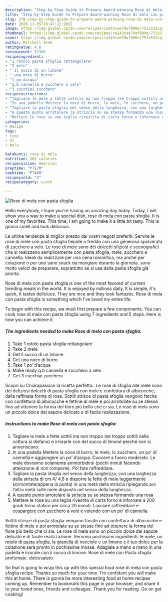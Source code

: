 ```yaml
---
description: "Step-by-Step Guide to Prepare Award-winning Rose di mela con pasta sfoglia"
title: "Step-by-Step Guide to Prepare Award-winning Rose di mela con pasta sfoglia"
slug: 278-step-by-step-guide-to-prepare-award-winning-rose-di-mela-con-pasta-sfoglia
date: 2020-11-05T16:47:22.965Z
image: https://img-global.cpcdn.com/recipes/ca243cae70af900e/751x532cq70/rose-di-mela-con-pasta-sfoglia-recipe-main-photo.jpg
thumbnail: https://img-global.cpcdn.com/recipes/ca243cae70af900e/751x532cq70/rose-di-mela-con-pasta-sfoglia-recipe-main-photo.jpg
cover: https://img-global.cpcdn.com/recipes/ca243cae70af900e/751x532cq70/rose-di-mela-con-pasta-sfoglia-recipe-main-photo.jpg
author: Mitchell Todd
ratingvalue: 4.8
reviewcount: 32386
recipeingredient:
- "1 rotolo pasta sfoglia rettangolare"
- "2 mele"
- " il succo di un limone"
- " una noce di burro"
- "1 po dacqua"
- "q.b cannella e zucchero a velo"
- "3 cucchiai zucchero"
recipeinstructions:
- "Tagliare le mele a fette sottili ma non troppo (se troppo sottili nella cottura si disfano) e irrorarle con del succo di limone perché non si anneriscano."
- "In una padella Mettere la noce di burro, le mele, lo zucchero, un po’ di cannella e aggiungere un po’ d’acqua. Cuocere a fuoco moderato. Le mele dovranno solamente ammorbidirsi (pochi minuti facendo attenzione di non romperle). Poi fare raffreddare."
- "Tagliare la pasta sfoglia nel senso della lunghezza, con una larghezza della striscia di cm.4/ 4,5 e disporre le fette di mele leggermente sormontate(appena la punta) in una metà della striscia ripiegando poi l’altra metà sulle mele disposte nel senso della lunghezza."
- "A questo punto arrotolare la striscia su se stessa formando una rosa"
- "Mettere le rose su una teglia rivestita di carta forno e infornare a 200 gradi forno statico per circa 20 minuti. Lasciare raffreddare e cospargere con zucchero a velo e volendo con un po’ di cannella."
categories:
- Recipe
tags:
- rose
- di
- mela

katakunci: rose di mela 
nutrition: 262 calories
recipecuisine: American
preptime: "PT17M"
cooktime: "PT46M"
recipeyield: "3"
recipecategory: Lunch

---
```



![Rose di mela con pasta sfoglia](https://img-global.cpcdn.com/recipes/ca243cae70af900e/751x532cq70/rose-di-mela-con-pasta-sfoglia-recipe-main-photo.jpg)

Hello everybody, I hope you're having an amazing day today. Today, I will show you a way to make a special dish, rose di mela con pasta sfoglia. It is one of my favorites. This time, I am going to make it a little bit tasty. This is gonna smell and look delicious.

Le ultime tendenze al miglior prezzo dai vostri negozi preferiti. Servire le rose di mele con pasta sfoglia tiepide o freddo con una generosa spolverata di zucchero a velo. Le rose di mele sono dei dolcetti sfiziosi e scenografici che si realizzano semplicemente con pasta sfoglia, mele, zucchero e cannella. Ideali da realizzare per una cena romantica, ma anche per colazione o per uno sano snack da mangiare durante la giornata. sono molto veloci da preparare, soprattutto se si usa della pasta sfoglia già pronta.

Rose di mela con pasta sfoglia is one of the most favored of current trending meals in the world. It is enjoyed by millions daily. It is simple, it's quick, it tastes delicious. They are nice and they look fantastic. Rose di mela con pasta sfoglia is something which I've loved my entire life.


To begin with this recipe, we must first prepare a few components. You can cook rose di mela con pasta sfoglia using 7 ingredients and 5 steps. Here is how you can achieve it.

<!--inarticleads1-->

##### The ingredients needed to make Rose di mela con pasta sfoglia:

1. Take 1 rotolo pasta sfoglia rettangolare
1. Take 2 mele
1. Get  il succo di un limone
1. Get  una noce di burro
1. Take 1 po’ d’acqua
1. Make ready q.b cannella e zucchero a velo
1. Get 3 cucchiai zucchero


Scopri su Chiarapassion la ricetta perfetta:. Le rose di sfoglia alle mele sono dei deliziosi dolcetti di pasta sfoglia con mele e confettura di albicocche, dalla raffinata forma di rosa. Sottili strisce di pasta sfoglia vengono farcite con confettura di albicocche e fettine di mele e poi arrotolate su se stesse fino ad ottenere la forma del fiore più bello che ci sia. Le rose di mela sono un piccolo dolce dal sapore delicato e di facile realizzazione. 

<!--inarticleads2-->

##### Instructions to make Rose di mela con pasta sfoglia:

1. Tagliare le mele a fette sottili ma non troppo (se troppo sottili nella cottura si disfano) e irrorarle con del succo di limone perché non si anneriscano.
1. In una padella Mettere la noce di burro, le mele, lo zucchero, un po’ di cannella e aggiungere un po’ d’acqua. Cuocere a fuoco moderato. Le mele dovranno solamente ammorbidirsi (pochi minuti facendo attenzione di non romperle). Poi fare raffreddare.
1. Tagliare la pasta sfoglia nel senso della lunghezza, con una larghezza della striscia di cm.4/ 4,5 e disporre le fette di mele leggermente sormontate(appena la punta) in una metà della striscia ripiegando poi l’altra metà sulle mele disposte nel senso della lunghezza.
1. A questo punto arrotolare la striscia su se stessa formando una rosa
1. Mettere le rose su una teglia rivestita di carta forno e infornare a 200 gradi forno statico per circa 20 minuti. Lasciare raffreddare e cospargere con zucchero a velo e volendo con un po’ di cannella.


Sottili strisce di pasta sfoglia vengono farcite con confettura di albicocche e fettine di mele e poi arrotolate su se stesse fino ad ottenere la forma del fiore più bello che ci sia. Le rose di mela sono un piccolo dolce dal sapore delicato e di facile realizzazione. Servono pochissimi ingredienti: le mele, un rotolo di pasta sfoglia, la granella di nocciole e un limone e il tuo dolce per la colazione sarà pronto in pochissime mosse. Adagiale a mano a mano in una padella e irrorale con il succo di limone. Rose di mele con Pasta sfoglia profumate. dolcesalato. 

So that is going to wrap this up with this special food rose di mela con pasta sfoglia recipe. Thanks so much for your time. I'm confident you will make this at home. There is gonna be more interesting food at home recipes coming up. Remember to bookmark this page in your browser, and share it to your loved ones, friends and colleague. Thank you for reading. Go on get cooking!
